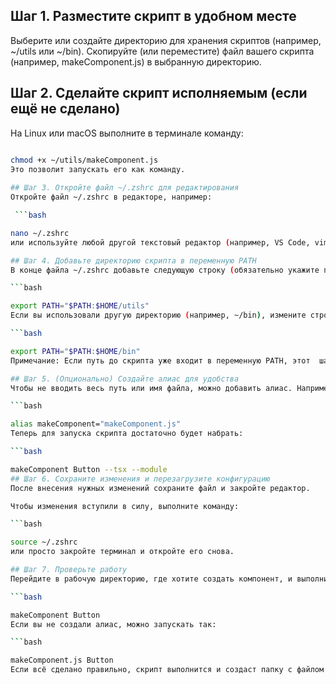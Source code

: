 ## Шаг 1. Разместите скрипт в удобном месте
Выберите или создайте директорию для хранения скриптов (например, ~/utils или ~/bin).
Скопируйте (или переместите) файл вашего скрипта (например, makeComponent.js) в выбранную директорию.
## Шаг 2. Сделайте скрипт исполняемым (если ещё не сделано)
На Linux или macOS выполните в терминале команду:

```bash 

chmod +x ~/utils/makeComponent.js
Это позволит запускать его как команду.
 
## Шаг 3. Откройте файл ~/.zshrc для редактирования
Откройте файл ~/.zshrc в редакторе, например:

 ```bash 

nano ~/.zshrc
или используйте любой другой текстовый редактор (например, VS Code, vim и т.д.).

## Шаг 4. Добавьте директорию скрипта в переменную PATH
В конце файла ~/.zshrc добавьте следующую строку (обязательно укажите путь к директории, где лежит скрипт):

```bash

export PATH="$PATH:$HOME/utils"
Если вы использовали другую директорию (например, ~/bin), измените строку соответственно:

```bash

export PATH="$PATH:$HOME/bin"
Примечание: Если путь до скрипта уже входит в переменную PATH, этот  шаг можно пропустить.

## Шаг 5. (Опционально) Создайте алиас для удобства
Чтобы не вводить весь путь или имя файла, можно добавить алиас. Например, добавьте в ~/.zshrc следующую строку:

```bash

alias makeComponent="makeComponent.js"
Теперь для запуска скрипта достаточно будет набрать:

```bash

makeComponent Button --tsx --module
## Шаг 6. Сохраните изменения и перезагрузите конфигурацию
После внесения нужных изменений сохраните файл и закройте редактор.

Чтобы изменения вступили в силу, выполните команду:

```bash

source ~/.zshrc
или просто закройте терминал и откройте его снова.

## Шаг 7. Проверьте работу
Перейдите в рабочую директорию, где хотите создать компонент, и выполните команду:

```bash

makeComponent Button
Если вы не создали алиас, можно запускать так:

```bash

makeComponent.js Button  
Если всё сделано правильно, скрипт выполнится и создаст папку с файлом компонента и файлом стилей.# Установка и настройка скрипта makeComponent.js

 